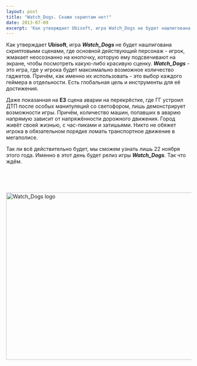 ```yaml
---
layout: post
title: "Watch_Dogs. Скажи скриптам нет!"
date: 2013-07-09
excerpt: 'Как утверждает Ubisoft, игра Watch_Dogs не будет нашпигована скриптовыми сценами, где основной действующий персонаж - игрок, жмакает неосознанно на кнопочку, которую ему подсвечивают на экране, чтобы посмотреть какую-либо красивую сценку...'
---
```


Как утверждает <strong>Ubisoft</strong>, игра <strong><em>Watch_Dogs</em> </strong>не будет нашпигована скриптовыми сценами, где основной действующий персонаж - игрок, жмакает неосознанно на кнопочку, которую ему подсвечивают на экране, чтобы посмотреть какую-либо красивую сценку. <em><strong>Watch_Dogs</strong> </em>- это игра, где у игрока будет максимально возможное количество гаджетов. Причём, как именно их использовать - это выбор каждого геймера в отдельности. Есть глобальная цель и инструменты для её достижения.

Даже показанная на <strong>Е3</strong> сцена аварии на перекрёстке, где ГГ устроил ДТП после особых манипуляций со светофором, лишь демонстрирует возможности игры. Причём, количество машин, попавших в аварию напрямую зависит от напряжённости дорожного движения. Город живёт своей жизнью, с час-пиками и затишьями. Никто не обяжет игрока в обязательном порядке ломать транспортное движение в мегаполисе.

Так ли всё действительно будет, мы сможем узнать лишь 22 ноября этого года. Именно в этот день будет релиз игры <em><strong>Watch_Dogs</strong></em>. Так что ждём.

&nbsp;

&nbsp;

<a href="http://gamersoul.ru/wp-content/uploads/2013/07/Watch_Dogs-logo.jpg"><img class="wp-image-2864 aligncenter" alt="Watch_Dogs logo" src="http://gamersoul.ru/wp-content/uploads/2013/07/Watch_Dogs-logo.jpg" width="680" height="454" /></a>